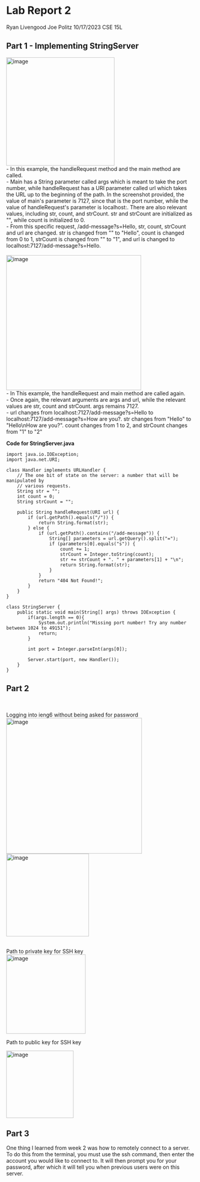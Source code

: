 # Lab Report 2
Ryan Livengood
Joe Politz
10/17/2023
CSE 15L


## Part 1 - Implementing StringServer
<img width="288" alt="image" src="https://github.com/Waterblokey/cse15l-lab-reports/assets/118576768/a3ad778e-989d-48ef-93aa-c5a796af546d">
<br />
- In this example, the handleRequest method and the main method are called.
<br />
- Main has a String parameter called args which is meant to take the port number, while handleRequest has a URI parameter called url which takes the URL up to the beginning of the path. In the screenshot provided, the value of main's parameter is 7127, since that is the port number, while the value of handleRequest's parameter is localhost:. There are also relevant values, including str, count, and strCount. str and strCount are initialized as "", while count is initialized to 0.
<br />
- From this specific request, /add-message?s=Hello, str, count, strCount and url are changed. str is changed from "" to "Hello", count is changed from 0 to 1, strCount is changed from "" to "1", and url is changed to localhost:7127/add-message?s=Hello.
<br />
<br />


<img width="359" alt="image" src="https://github.com/Waterblokey/cse15l-lab-reports/assets/118576768/21d40cc2-72dc-45fb-8054-89d799418ada">
<br />
- In This example, the handleRequest and main method are called again. 
<br />
- Once again, the relevant arguments are args and url, while the relevant values are str, count and strCount. args remains 7127.
<br />
- url changes from localhost:7127/add-message?s=Hello to localhost:7127/add-message?s=How are you?. str changes from "Hello" to "Hello\nHow are you?". count changes from 1 to 2, and strCount changes from "1" to "2"
<br />

**Code for StringServer.java**
```
import java.io.IOException;
import java.net.URI;

class Handler implements URLHandler {
    // The one bit of state on the server: a number that will be manipulated by
    // various requests.
    String str = "";
    int count = 0;
    String strCount = "";

    public String handleRequest(URI url) {
        if (url.getPath().equals("/")) {
            return String.format(str);
        } else {
            if (url.getPath().contains("/add-message")) {
                String[] parameters = url.getQuery().split("=");
                if (parameters[0].equals("s")) {
                    count += 1;
                    strCount = Integer.toString(count);
                    str += strCount + ". " + parameters[1] + "\n";
                    return String.format(str);
                }
            }
            return "404 Not Found!";
        }
    }
}

class StringServer {
    public static void main(String[] args) throws IOException {
        if(args.length == 0){
            System.out.println("Missing port number! Try any number between 1024 to 49151");
            return;
        }

        int port = Integer.parseInt(args[0]);

        Server.start(port, new Handler());
    }
}
```

## Part 2 
<br />

Logging into ieng6 without being asked for password
<br />
<img width="361" alt="image" src="https://github.com/Waterblokey/cse15l-lab-reports/assets/118576768/95decbd1-f878-47b6-9f03-2f25c7e5a584">
<img width="220" alt="image" src="https://github.com/Waterblokey/cse15l-lab-reports/assets/118576768/cd736c27-1d73-4c61-b89c-76cf66159284">

<br />
Path to private key for SSH key
<br />

<img width="211" alt="image" src="https://github.com/Waterblokey/cse15l-lab-reports/assets/118576768/53c5056c-2458-414d-86ca-4ac6b3eaa01b">

Path to public key for SSH key

<img width="179" alt="image" src="https://github.com/Waterblokey/cse15l-lab-reports/assets/118576768/9603c404-3ba3-4b69-9496-db47d7f5f3c2">


## Part 3
One thing I learned from week 2 was how to remotely connect to a server. To do this from the terminal, you must use the ssh command, then enter the account you would like to connect to. It will then prompt you for your password, after which it will tell you when previous users were on this server.
